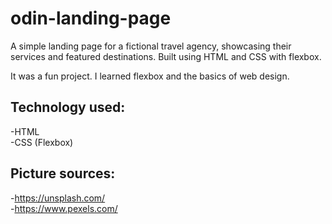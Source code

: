# odin-landing-page
A simple landing page for a fictional travel agency, showcasing their services and featured destinations. Built using HTML and CSS with flexbox.

It was a fun project. I learned flexbox and the basics of web design. 

## Technology used:
-HTML <br/>
-CSS (Flexbox)

## Picture sources:
-https://unsplash.com/ <br/>
-https://www.pexels.com/